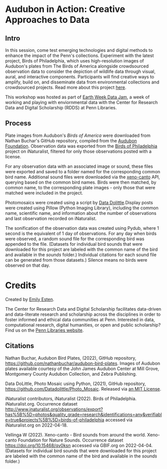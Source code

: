 # Audubon in Action: Creative Approaches to Data 

## Intro 

In this session, come test emerging technologies and digital methods to enhance the impact of the Penn's collections. Experiment with the latest project, Birds of Philadelphia, which uses high-resolution images of Audubon's plates from The Birds of America alongside crowdsourced observation data to consider the depiction of wildlife data through visual, aural, and interactive components. Participants will find creative ways to amplify, build on, and disseminate data from environmental collections and crowdsourced projects. Read more about this project [here](). 

This workshop was hosted as part of [Earth Week Data Jam](https://www.library.upenn.edu/about/exhibits-events/earth-week-data-jam), a week of working and playing with enviornmental data with the Center for Research Data and Digital Scholarship (RDDS) at Penn Libraries.  

## Process
Plate images from Audubon's *Birds of America* were downloaded from Nathan Buchar's GitHub repository, compiled from the [Audubon Foundation](https://www.audubon.org/birds-of-america). Observation data was exported from the [Birds of Philadelphia](https://www.inaturalist.org/projects/birds-of-philadelphia) project on iNaturalist, filtered for only those observations posted with a license. 

For any observation data with an associated image or sound, these files were exported and saved to a folder named for the corresponding common bird name. Additional sound files were downloaded via the [xeno-canto](https://xeno-canto.org/explore/api) API, querying based on the common bird names. Birds were then matched, by common name, to the corresponding plate images - only those that were matched were included in the project. 

Photomosaics were created using a script by [Data Dolittle](https://datadolittle.com/).Display posts were created using Pillow (Python Imaging Library), including the common name, scientific name, and information about the number of observations and last observation recorded on iNaturalist. 

The sonification of the observation data was created using Pydub, where 1 second is the equivalent of 1 day of observations. For any day when birds were observed, a random sound file for the corresponding bird was appended to the file. (Datasets for individual bird sounds that were downloaded for this project are labeled with the common name of the bird and available in the *sounds* folder.) Individual citations for each sound file can be generated from those datasets.) Silence means no birds were observed on that day.

# Credits

Created by [Emily Esten](https://www.library.upenn.edu/people/staff/emily-esten). 

The Center for Research Data and Digital Scholarship facilitates data-driven and data-literate research and scholarship across the disciplines in order to foster informed and ethical data communities at Penn. Interested in data, computational research, digital humanities, or open and public scholarship? Find us on the [Penn Libraries website](https://www.library.upenn.edu/help-with/research-data-digital-scholarship). 


## Citations

Nathan Buchar, Audubon Bird Plates, (2022), GitHub repository, https://github.com/nathanbuchar/audubon-bird-plates. Images of Audubon plates available courtesy of the John James Audubon Center at Mill Grove, Montgomery County Audubon Collection, and Zebra Publishing.

Data DoLittle, Photo Mosaic using Python, (2021), GitHub repository, https://github.com/Datadolittle/Photo_Mosaic. Released via [an MIT License](https://github.com/Datadolittle/Photo_Mosaic/blob/master/LICENSE). 

iNaturalist contributors, iNaturalist (2022). Birds of Philadelphia. iNaturalist.org. Occurrence dataset http://www.inaturalist.org/observations/export?has%5B%5D=photos&quality_grade=research&identifications=any&verifiable=true&projects%5B%5D=birds-of-philadelphia accessed via iNaturalist.org on 2022-04-18.

Vellinga W (2022). Xeno-canto - Bird sounds from around the world. Xeno-canto Foundation for Nature Sounds. Occurrence dataset https://doi.org/10.15468/qv0ksn accessed via GBIF.org on 2022-04-04. (Datasets for individual bird sounds that were downloaded for this project are labeled with the common name of the bird and available in the *sounds* folder.)